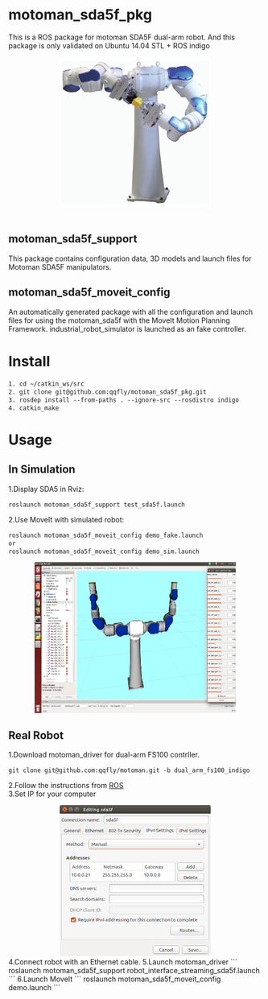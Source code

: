 # motoman_sda5f_pkg
This is a ROS package for motoman SDA5F dual-arm robot. And this package is only validated on Ubuntu 14.04 STL + ROS indigo
<div  align="center">
    <img src="/motoman_sda5f_support/pic/SDA5F.jpg" width = "300" height = "300" alt="SDA5F" />
</div>
<br>

## motoman_sda5f_support
This package contains configuration data, 3D models and launch files for Motoman SDA5F manipulators.

## motoman_sda5f_moveit_config
An automatically generated package with all the configuration and launch files for using the motoman_sda5f with the MoveIt Motion Planning Framework. industrial_robot_simulator is launched as an fake controller.

# Install

```
1. cd ~/catkin_ws/src
2. git clone git@github.com:qqfly/motoman_sda5f_pkg.git
3. rosdep install --from-paths . --ignore-src --rosdistro indigo
4. catkin_make
```

# Usage

## In Simulation
1.Display SDA5 in Rviz: <br>
```
roslaunch motoman_sda5f_support test_sda5f.launch
```

2.Use MoveIt with simulated robot:<br>
```
roslaunch motoman_sda5f_moveit_config demo_fake.launch
or
roslaunch motoman_sda5f_moveit_config demo_sim.launch
```
<div  align="center">
    <img src="/motoman_sda5f_support/pic/rviz.png" width = "400" height = "300" alt="sim_SDA5F" />
</div>

## Real Robot
1.Download motoman_driver for dual-arm FS100 contrller.
```
git clone git@github.com:qqfly/motoman.git -b dual_arm_fs100_indigo
```
2.Follow the instructions from [ROS](http://wiki.ros.org/motoman_driver/Tutorials/indigo/InstallServer)<br>
3.Set IP for your computer
<div  align="center">
    <img src="/motoman_sda5f_support/pic/IP_for_SDA.png" width = "300" height = "300" alt="sim_SDA5F" />
</div>
4.Connect robot with an Ethernet cable.
5.Launch motoman_driver
```
roslaunch motoman_sda5f_support robot_interface_streaming_sda5f.launch
```
6.Launch MoveIt
```
roslaunch motoman_sda5f_moveit_config demo.launch
```




